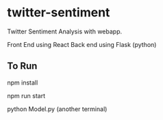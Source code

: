 # twitter-sentiment

Twitter Sentiment Analysis with webapp.

Front End using React
Back end using Flask (python)

## To Run

npm install

npm run start

python Model.py (another terminal)
